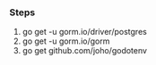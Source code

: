 ### Steps ###

1. go get -u gorm.io/driver/postgres 
2. go get -u gorm.io/gorm
3. go get github.com/joho/godotenv